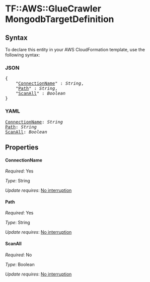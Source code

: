 # TF::AWS::GlueCrawler MongodbTargetDefinition

## Syntax

To declare this entity in your AWS CloudFormation template, use the following syntax:

### JSON

<pre>
{
    "<a href="#connectionname" title="ConnectionName">ConnectionName</a>" : <i>String</i>,
    "<a href="#path" title="Path">Path</a>" : <i>String</i>,
    "<a href="#scanall" title="ScanAll">ScanAll</a>" : <i>Boolean</i>
}
</pre>

### YAML

<pre>
<a href="#connectionname" title="ConnectionName">ConnectionName</a>: <i>String</i>
<a href="#path" title="Path">Path</a>: <i>String</i>
<a href="#scanall" title="ScanAll">ScanAll</a>: <i>Boolean</i>
</pre>

## Properties

#### ConnectionName

_Required_: Yes

_Type_: String

_Update requires_: [No interruption](https://docs.aws.amazon.com/AWSCloudFormation/latest/UserGuide/using-cfn-updating-stacks-update-behaviors.html#update-no-interrupt)

#### Path

_Required_: Yes

_Type_: String

_Update requires_: [No interruption](https://docs.aws.amazon.com/AWSCloudFormation/latest/UserGuide/using-cfn-updating-stacks-update-behaviors.html#update-no-interrupt)

#### ScanAll

_Required_: No

_Type_: Boolean

_Update requires_: [No interruption](https://docs.aws.amazon.com/AWSCloudFormation/latest/UserGuide/using-cfn-updating-stacks-update-behaviors.html#update-no-interrupt)

